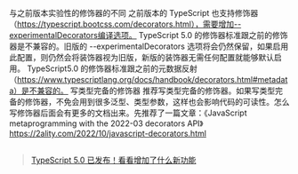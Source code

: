 
与之前版本实验性的修饰器的不同
之前版本的 TypeScript 也支持修饰器（https://typescript.bootcss.com/decorators.html），需要增加--experimentalDecorators编译选项。
TypeScript 5.0 的修饰器标准跟之前的修饰器是不兼容的。旧版的 --experimentalDecorators 选项将会仍然保留，如果启用此配置，则仍然会将装饰器视为旧版，新版的装饰器无需任何配置就能够默认启用。
TypeScript5.0 的修饰器标准跟之前的元数据反射（https://www.typescriptlang.org/docs/handbook/decorators.html#metadata）是不兼容的。
写类型完备的修饰器
推荐写类型完备的修饰器。如果写类型完备的修饰器，不免会用到很多泛型、类型参数，这样也会影响代码的可读性。怎么写修饰器后面会有更多的文档出来。先推荐了一篇文章：《JavaScript metaprogramming with the 2022-03 decorators API》https://2ality.com/2022/10/javascript-decorators.html




## 
> [TypeScript 5.0 已发布！看看增加了什么新功能](https://developer.aliyun.com/article/1218924)